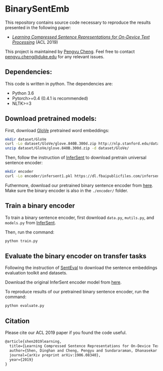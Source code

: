 # BinarySentEmb

This repository contains source code necessary to reproduce the results presented in the following paper:
* [*Learning Compressed Sentence Representations for On-Device Text Processing*](https://arxiv.org/pdf/1906.08340.pdf) (ACL 2019)

This project is maintained by [Pengyu Cheng](https://linear95.github.io/). Feel free to contact pengyu.cheng@duke.edu for any relevant issues.

## Dependencies: 
This code is written in python. The dependencies are:
* Python 3.6
* Pytorch>=0.4 (0.4.1 is recommended)
* NLTK>=3


## Download pretrained models:

First, download [GloVe](https://nlp.stanford.edu/projects/glove/) pretrained word embeddings:

```bash
mkdir dataset/GloVe
curl -Lo dataset/GloVe/glove.840B.300d.zip http://nlp.stanford.edu/data/glove.840B.300d.zip
unzip dataset/GloVe/glove.840B.300d.zip -d dataset/GloVe/
```
Then, follow the instruction of [InferSent](https://github.com/facebookresearch/InferSent) to download pretrain universal sentence encoder:

```bash
mkdir encoder
curl -Lo encoder/infersent1.pkl https://dl.fbaipublicfiles.com/infersent/infersent1.pkl
```

Futhermore, download our pretrained binary sentence encoder from [here](https://drive.google.com/open?id=12lzqtxQwktywXRc1HsQ36ptHGfGOTcIJ). Make sure the binary encoder is also in the `./encoder/` folder.

## Train a binary encoder
To train a binary sentence encoder, first download `data.py`, `mutils.py`, and `models.py` from [InferSent](https://github.com/facebookresearch/InferSent). 

Then, run the command:

```bash
python train.py
```

## Evaluate the binary encoder on transfer tasks
Following the instruction of [SentEval](https://github.com/facebookresearch/SentEval) to download the sentence embeddings evaluation toolkit and datasets.

Download the original InferSent encoder model from [here](https://github.com/facebookresearch/InferSent). 

To reproduce results of our pretrained binary sentence encoder, run the command:
```bash
python evaluate.py
```

## Citation 
Please cite our ACL 2019 paper if you found the code useful.

```latex
@article{shen2019learning,
  title={Learning Compressed Sentence Representations for On-Device Text Processing},
  author={Shen, Dinghan and Cheng, Pengyu and Sundararaman, Dhanasekar and Zhang, Xinyuan and Yang, Qian and Tang, Meng and Celikyilmaz, Asli and Carin, Lawrence},
  journal={arXiv preprint arXiv:1906.08340},
  year={2019}
}
```


